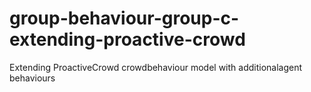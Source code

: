 # group-behaviour-group-c-extending-proactive-crowd
Extending ProactiveCrowd crowdbehaviour model with additionalagent behaviours
